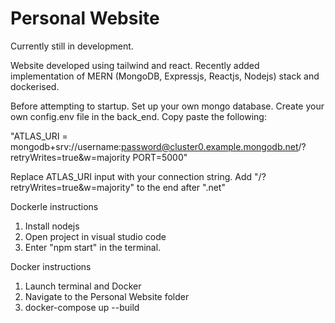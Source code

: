 # Personal Website
Currently still in development. 

Website developed using tailwind and react. Recently added implementation of MERN (MongoDB, Expressjs, Reactjs, Nodejs) stack and dockerised.

Before attempting to startup. Set up your own mongo database.
Create your own config.env file in the back_end. Copy paste the following:

"ATLAS_URI = mongodb+srv://username:password@cluster0.example.mongodb.net/?retryWrites=true&w=majority 
PORT=5000"

Replace ATLAS_URI input with your connection string. Add "/?retryWrites=true&w=majority" to the end after ".net"

Dockerle instructions
1. Install nodejs
2. Open project in visual studio code 
3. Enter "npm start" in the terminal.

Docker instructions
1. Launch terminal and Docker
2. Navigate to the Personal Website folder
3. docker-compose up --build

